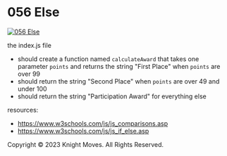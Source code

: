 # 056 Else

[![056 Else](https://img.youtube.com/vi/gkYkqxpwY-g/0.jpg)](https://www.youtube.com/watch?v=gkYkqxpwY-g)

the index.js file
- should create a function named `calculateAward` that takes one parameter `points` and returns the string "First Place" when `points` are over 99
- should return the string "Second Place" when `points` are over 49 and under 100
- should return the string "Participation Award" for everything else

resources:
- https://www.w3schools.com/js/js_comparisons.asp
- https://www.w3schools.com/js/js_if_else.asp

Copyright &copy; 2023 Knight Moves. All Rights Reserved.
